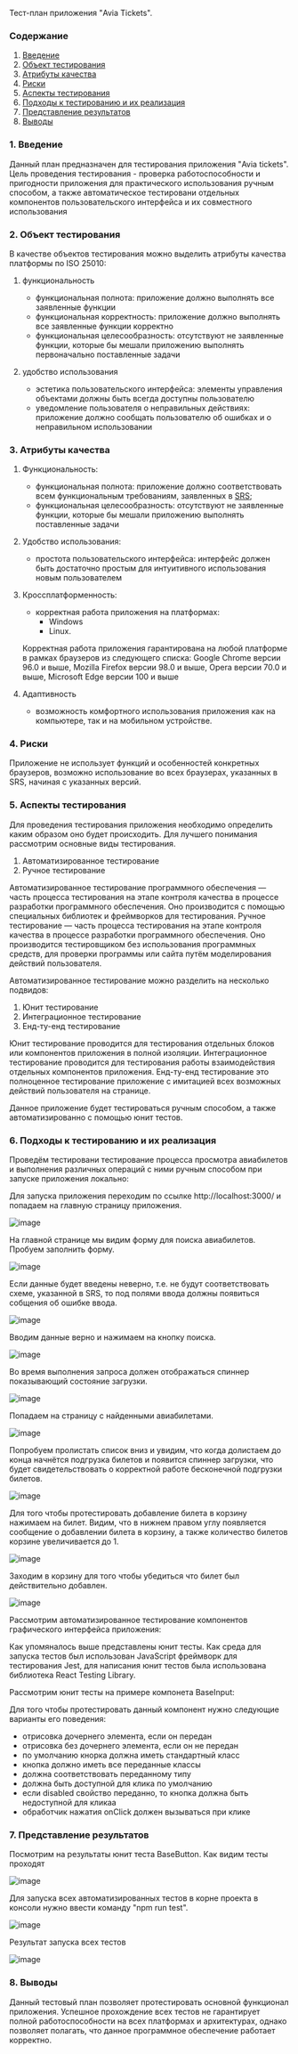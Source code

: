 Тест-план приложения "Avia Tickets".


### Содержание
  1. [Введение](#1)
  2. [Объект тестирования](#2)
  3. [Атрибуты качества](#3)
  4. [Риски](#4)
  5. [Аспекты тестирования](#5)
  6. [Подходы к тестированию и их реализация](#6)
  7. [Представление результатов](#7)
  8. [Выводы](#8)


<a name="1"></a>
### 1. Введение

Данный план предназначен для тестирования приложения "Avia tickets". Цель проведения тестирования - проверка работоспособности и пригодности приложения для практического использования ручным способом, а также автоматическое тестировани отдельных компонентов пользовательского интерфейса и их совместного использования

<a name="2"></a>
### 2. Объект тестирования

В качестве объектов тестирования можно выделить атрибуты качества платформы по ISO 25010:

1. функциональность

	- функциональная полнота: приложение должно выполнять все заявленные функции
	- функциональная корректность: приложение должно выполнять все заявленные функции корректно
	- функциональная целесообразность: отсутствуют не заявленные функции, которые бы мешали приложению выполнять первоначально поставленные задачи

2. удобство использования

	- эстетика пользовательского интерфейса: элементы управления объектами должны быть всегда доступны пользователю
	- уведомление пользователя о неправильных действиях: приложение должно сообщать пользователю об ошибках и о неправильном использовании

<a name="3"></a>
### 3. Атрибуты качества

1. Функциональность:

    - функциональная полнота: приложение должно соответствовать всем функциональным требованиям, заявленных в [SRS](https://github.com/PolliMur/tritpo-lab2/blob/master/SRS/README.md);
    - функциональная целесообразность: отсутствуют не заявленные функции, которые бы мешали приложению выполнять поставленные задачи
    
2. Удобство использования:

    - простота пользовательского интерфейса: интерфейс должен быть достаточно простым для интуитивного использования новым пользователем
    
3. Кроссплатформенность:

    - корректная работа приложения на платформах:
      - Windows
      - Linux.
    
    Корректная работа приложения гарантирована на любой платформе в рамках браузеров из следующего списка: Google Chrome версии 96.0 и выше, Mozilla Firefox версии 98.0 и выше, Opera версии 70.0 и выше, Microsoft Edge версии 100 и выше
      
4. Адаптивность

    - возможность комфортного использования приложения как на компьютере, так и на мобильном устройстве.

<a name="4"></a>
### 4. Риски
Приложение не использует функций и особенностей конкретных браузеров, возможно использование во всех браузерах, указанных в SRS, начиная с указанных версий.

<a name="5"></a>
### 5. Аспекты тестирования

Для проведения тестирования приложения необходимо определить каким образом оно будет происходить. Для лучшего понимания рассмотрим основные виды тестирования.

1. Автоматизированное тестирование
2. Ручное тестирование

Автоматизированное тестирование программного обеспечения — часть процесса тестирования на этапе контроля качества в процессе разработки программного обеспечения. Оно производится с помощью специальных библиотек и фреймворков для тестирования.
Ручное тестирование — часть процесса тестирования на этапе контроля качества в процессе разработки программного обеспечения. Оно производится тестировщиком без использования программных средств, для проверки программы или сайта путём моделирования действий пользователя.

Автоматизированное тестирование можно разделить на несколько подвидов:

1. Юнит тестирование
2. Интеграционное тестирование
3. Енд-ту-енд тестирование

Юнит тестирование проводится для тестирования отдельных блоков или компонентов приложения в полной изоляции.
Интеграционное тестирование проводится для тестирования работы взаимодействия отдельных компонентов приложения.
Енд-ту-енд тестирование это полноценное тестирование приложение с имитацией всех возможных действий пользователя на странице.

Данное приложение будет тестироваться ручным способом, а также автоматизированно с помощью юнит тестов.

<a name="6"></a>
### 6. Подходы к тестированию и их реализация

Проведём тестировани тестирование процесса просмотра авиабилетов и выполнения различных операций с ними ручным способом при запуске приложения локально:

Для запуска приложения переходим по ссылке http://localhost:3000/ и попадаем на главную страницу приложения. 

![image](https://user-images.githubusercontent.com/68506750/205442400-5c5ac2f1-9ca0-48a2-9411-9bab9cff9a3d.png)

На главной странице мы видим форму для поиска авиабилетов. Пробуем заполнить форму.

![image](https://user-images.githubusercontent.com/68506750/205442686-45ea532f-d6ae-465e-aad6-5454e081474f.png)

Если данные будет введены неверно, т.е. не будут соответствовать схеме, указанной в SRS, то под полями ввода должны появиться собщения об ошибке ввода.

![image](https://user-images.githubusercontent.com/68506750/205442649-a31a66e1-730a-4ef6-9eb0-b22b3ec63ddf.png)

Вводим данные верно и нажимаем на кнопку поиска.

![image](https://user-images.githubusercontent.com/68506750/205442730-01cca7e5-be7e-4c09-95a8-e21e6c74db09.png)

Во время выполнения запроса должен отображаться спиннер показывающий состояние загрузки.

![image](https://user-images.githubusercontent.com/68506750/205443170-9c4adad4-43bc-4d40-b907-2f5e497d63ce.png)

Попадаем на страницу с найденными авиабилетами.

![image](https://user-images.githubusercontent.com/68506750/205443226-aadc745e-550a-46c6-af22-182ce1d3e442.png)

Попробуем пролистать список вниз и увидим, что когда долистаем до конца начнётся подгрузка билетов и появится спиннер загрузки, что будет свидетельствовать о корректной работе бесконечной подгрузки билетов.

![image](https://user-images.githubusercontent.com/68506750/205443441-4287264d-7550-4367-a31b-f62312e5653e.png)

Для того чтобы протестировать добавление билета в корзину нажимаем на билет. Видим, что в нижнем правом углу появляется сообщение о добавлении билета в корзину, а также количество билетов корзине увеличивается до 1.

![image](https://user-images.githubusercontent.com/68506750/205443879-00c7a713-e588-445f-9335-0d40ee8bd547.png)

Заходим в корзину для того чтобы убедиться что билет был действительно добавлен.

![image](https://user-images.githubusercontent.com/68506750/205443913-c52e2a98-2772-403e-ad58-2e997e6b0a43.png)

Рассмотрим автоматизированное тестирование компонентов графического интерфейса приложения:

Как упомяналось выше представлены юнит тесты. Как среда для запуска тестов был использован JavaScript фреймворк для тестирования Jest, для написания юнит тестов была использована библиотека React Testing Library.

Рассмотрим юнит тесты на примере компонета BaseInput:

Для того чтобы протестировать данный компонент нужно следующие варианты его поведения:
- отрисовка дочернего элемента, если он передан
- отрисовка без дочернего элемента, если он не передан
- по умолчанию кнорка должна иметь стандартный класс
- кнопка должно иметь все переданные классы
- должна соответствовать переданному типу
- должна быть доступной для клика по умолчанию
- если disabled свойство переданно, то кнопка должна быть недоступной для кликаа
- обработчик нажатия onClick должен вызываться при клике

<a name="7"></a>
### 7. Представление результатов

Посмотрим на результаты юнит теста BaseButton. Как видим тесты проходят

![image](https://user-images.githubusercontent.com/68506750/206305629-3e28a04d-fd50-424b-ba96-4ccfad0e5e64.png)

Для запуска всех автоматизированных тестов в корне проекта в консоли нужно ввести команду "npm run test".

![image](https://user-images.githubusercontent.com/68506750/206305325-27c1d63a-dfda-40a6-8597-008ce775b534.png)

Результат запуска всех тестов

![image](https://user-images.githubusercontent.com/68506750/206305250-778397fa-d1e8-4ed6-b0bf-b7e288aaf6d1.png)

<a name="8"></a>
### 8. Выводы
Данный тестовый план позволяет протестировать основной функционал приложения. Успешное прохождение всех тестов не гарантирует полной работоспособности на всех платформах и архитектурах, однако позволяет полагать, что данное программное обеспечение работает корректно.

